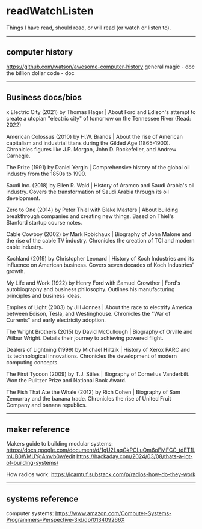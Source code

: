 # readWatchListen
Things I have read, should read, or will read (or watch or listen to).

-------------------------
computer history
-------------------------
https://github.com/watson/awesome-computer-history
general magic - doc
the billion dollar code - doc

-----------------------------
Business docs/bios
-----------------------------

x Electric City (2021) by Thomas Hager | About Ford and Edison's attempt to create a utopian "electric city" of tomorrow on the Tennessee River (Read: 2022)

American Colossus (2010) by H.W. Brands | About the rise of American capitalism and industrial titans during the Gilded Age (1865-1900). Chronicles figures like J.P. Morgan, John D. Rockefeller, and Andrew Carnegie.

The Prize (1991) by Daniel Yergin | Comprehensive history of the global oil industry from the 1850s to 1990.

Saudi Inc. (2018) by Ellen R. Wald | History of Aramco and Saudi Arabia's oil industry. Covers the transformation of Saudi Arabia through its oil development.

Zero to One (2014) by Peter Thiel with Blake Masters | About building breakthrough companies and creating new things. Based on Thiel's Stanford startup course notes.

Cable Cowboy (2002) by Mark Robichaux | Biography of John Malone and the rise of the cable TV industry. Chronicles the creation of TCI and modern cable industry.

Kochland (2019) by Christopher Leonard | History of Koch Industries and its influence on American business. Covers seven decades of Koch Industries' growth.

My Life and Work (1922) by Henry Ford with Samuel Crowther | Ford's autobiography and business philosophy. Outlines his manufacturing principles and business ideas.

Empires of Light (2003) by Jill Jonnes | About the race to electrify America between Edison, Tesla, and Westinghouse. Chronicles the "War of Currents" and early electricity adoption.

The Wright Brothers (2015) by David McCullough | Biography of Orville and Wilbur Wright. Details their journey to achieving powered flight.

Dealers of Lightning (1999) by Michael Hiltzik | History of Xerox PARC and its technological innovations. Chronicles the development of modern computing concepts.

The First Tycoon (2009) by T.J. Stiles | Biography of Cornelius Vanderbilt. Won the Pulitzer Prize and National Book Award.

The Fish That Ate the Whale (2012) by Rich Cohen | Biography of Sam Zemurray and the banana trade. Chronicles the rise of United Fruit Company and banana republics.

-------------------------
maker reference
-------------------------
Makers guide to building modular systems:
https://docs.google.com/document/d/1gU2LaqGkPCLuOm6oFMFCC_tdET1LmUB0WMUYgAmvb0w/edit
https://hackaday.com/2024/03/08/thats-a-lot-of-building-systems/

How radios work:
https://lcamtuf.substack.com/p/radios-how-do-they-work

---------------------
systems reference
---------------------
computer systems:
https://www.amazon.com/Computer-Systems-Programmers-Perspective-3rd/dp/013409266X